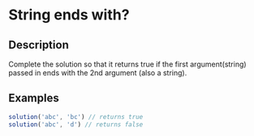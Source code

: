 # String ends with?

## Description

Complete the solution so that it returns true if the first argument(string) passed in ends with the 2nd argument (also a string).

## Examples

```javascript
solution('abc', 'bc') // returns true
solution('abc', 'd') // returns false
```
